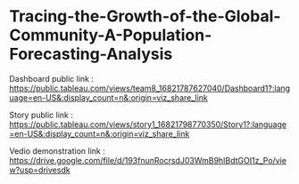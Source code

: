 # Tracing-the-Growth-of-the-Global-Community-A-Population-Forecasting-Analysis

Dashboard public link : https://public.tableau.com/views/team8_16821787627040/Dashboard1?:language=en-US&:display_count=n&:origin=viz_share_link

Story public link : https://public.tableau.com/views/story1_16821798770350/Story1?:language=en-US&:display_count=n&:origin=viz_share_link

Vedio demonstration link : https://drive.google.com/file/d/193fnunRocrsdJ03WmB9hIBdtGOI1z_Po/view?usp=drivesdk
